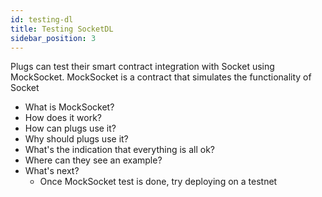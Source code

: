 ```yaml
---
id: testing-dl
title: Testing SocketDL
sidebar_position: 3
---
```


Plugs can test their smart contract integration with Socket using MockSocket. MockSocket is a contract that simulates the functionality of Socket 

- What is MockSocket? 
- How does it work? 
- How can plugs use it? 
- Why should plugs use it? 
- What's the indication that everything is all ok? 
- Where can they see an example? 
- What's next? 
    - Once MockSocket test is done, try deploying on a testnet 


